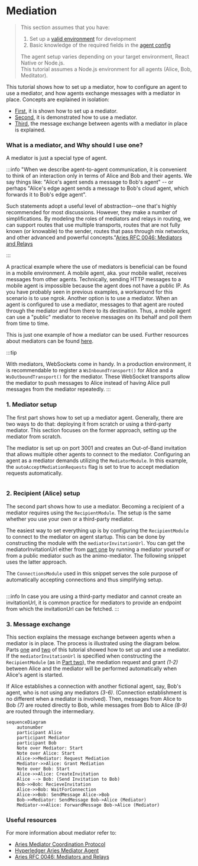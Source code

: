 # Mediation

> This section assumes that you have:
>
> 1. Set up a [valid environment](../getting-started/installation) for development
> 2. Basic knowledge of the required fields in the [agent
>    config](./agent-config)
>
> The agent setup varies depending on your target environment, React Native or Node.js.  
> This tutorial assumes a Node.js environment for all agents (Alice, Bob, Meditator).

This tutorial shows how to set up a mediator, how to configure an agent to use a mediator, and how agents exchange messages with a mediator in place.
Concepts are explained in isolation:

- [First](./mediation.md#1-mediator-setup), it is shown how to set up a mediator.
- [Second](./mediation.md#2-recipient-alice-setup), it is demonstrated how to use a mediator.
- [Third](./mediation.md#3-message-exchange), the message exchange between agents with a mediator in place is explained.

### What is a mediator, and Why should I use one?

A mediator is just a special type of agent.

:::info
"When we describe agent-to-agent communication, it is convenient to think of an interaction only in terms of Alice and Bob and their agents. We say things like: "Alice's agent sends a message to Bob's agent" -- or perhaps "Alice's edge agent sends a message to Bob's cloud agent, which forwards it to Bob's edge agent".

Such statements adopt a useful level of abstraction--one that's highly recommended for most discussions. However, they make a number of simplifications. By modeling the roles of mediators and relays in routing, we can support routes that use multiple transports, routes that are not fully known (or knowable) to the sender, routes that pass through mix networks, and other advanced and powerful concepts."[Aries RFC 0046: Mediators and Relays](https://github.com/hyperledger/aries-rfcs/blob/main/concepts/0046-mediators-and-relays/README.md#aries-rfc-0046-mediators-and-relays)

:::

A practical example where the use of mediators is beneficial can be found in a mobile environment. A mobile agent, aka. your mobile wallet, receives messages from other agents. Technically, sending HTTP messages to a mobile agent is impossible because the agent does not have a public IP. As you have probably seen in previous examples, a workaround for this scenario is to use ngrok. Another option is to use a mediator. When an agent is configured to use a mediator, messages to that agent are routed through the mediator and from there to its destination. Thus, a mobile agent can use a "public" mediator to receive messages on its behalf and poll them from time to time.

This is just one example of how a mediator can be used. Further resources about mediators can be found [here](./mediation.md#useful-resources).

:::tip

With mediators, WebSockets come in handy. In a production environment, it is recommendable to register a `WsInboundTransport()` for Alice and a `WsOutboundTransport()` for the mediator. These WebSocket transports allow the mediator to push messages to Alice instead of having Alice pull messages from the mediator repeatedly.
:::

### 1. Mediator setup

The first part shows how to set up a mediator agent. Generally, there are two ways to do that: deploying it from scratch or using a third-party mediator. This section focuses on the former approach, setting up the mediator from scratch.

The mediator is set up on port 3001 and creates an Out-of-Band invitation that allows multiple other agents to connect to the mediator. Configuring an agent as a mediator demands utilizing the `MediatorModule`. In this example, the `autoAcceptMediationRequests` flag is set to true to accept mediation requests automatically.

```typescript showLineNumbers mediator-setup.ts section-1

```

### 2. Recipient (Alice) setup

The second part shows how to use a mediator. Becoming a recipient of a mediator requires using the `RecipientModule`. The setup is the same whether you use your own or a third-party mediator.

The easiest way to set everything up is by configuring the `RecipientModule` to connect to the mediator on agent startup. This can be done by constructing the module with the `mediatorInvitationUrl`. You can get the mediatorInvitationUrl either from [part one](./mediation.md#1-mediator-setup) by running a mediator yourself or from a public mediator such as the animo-mediator. The following snippet uses the latter approach.

The `ConnectionsModule` used in this snippet serves the sole purpose of automatically accepting connections and thus simplifying setup.

```typescript showLineNumbers mediation-recipient.ts section-1

```

:::info
In case you are using a third-party mediator and cannot create an invitationUrl, it is common practice for mediators to provide an endpoint from which the invitationUrl can be fetched.
:::

### 3. Message exchange

This section explains the message exchange between agents when a mediator is in place. The process is illustrated using the diagram below. Parts [one](./mediation.md#1-mediator-setup) and [two](./mediation.md#2-recipient-alice-setup) of this tutorial showed how to set up and use a mediator. If the `mediatorInvitationUrl` is specified when constructing the `RecipientModule` (as in [Part two](./mediation.md#2-recipient-alice-setup)), the mediation request and grant _(1-2)_ between Alice and the mediator will be performed automatically when Alice's agent is started.

If Alice establishes a connection with another fictional agent, say, Bob's agent, who is not using any mediators _(3-6)_. (Connection establishment is no different when a mediator is involved). Then, messages from Alice to Bob _(7)_ are routed directly to Bob, while messages from Bob to Alice _(8-9)_ are routed through the intermediary.

```mermaid
sequenceDiagram
    autonumber
    participant Alice
    participant Mediator
    participant Bob
    Note over Mediator: Start
    Note over Alice: Start
    Alice->>Mediator: Request Mediation
    Mediator->>Alice: Grant Mediation
    Note over Bob: Start
    Alice->>Alice: CreateInvitation
    Alice --> Bob: (Send Invitation to Bob)
    Bob->>Bob: RecieveInvitation
    Alice->>Bob: WaitForConnection
    Alice->>Bob: SendMessage Alice->Bob
    Bob->>Mediator: SendMessage Bob->Alice (Mediator)
    Mediator->>Alice: ForwardMessage Bob->Alice (Mediator)
```

### Useful resources

For more information about mediator refer to:

- [Aries Mediator Coordination Protocol](https://github.com/hyperledger/aries-rfcs/tree/main/features/0211-route-coordination)
- [Hyperledger Aries Mediator Agent](https://aries-mediator.animo.id/#/)
- [Aries RFC 0046: Mediators and Relays](https://github.com/hyperledger/aries-rfcs/blob/main/concepts/0046-mediators-and-relays/README.md#aries-rfc-0046-mediators-and-relays)
